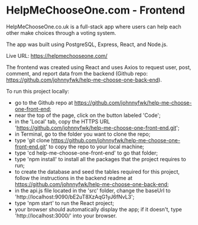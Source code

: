 # HelpMeChooseOne.com - Frontend

HelpMeChooseOne.co.uk is a full-stack app where users can help each other make choices through a voting system.

The app was built using PostgreSQL, Express, React, and Node.js.

Live URL: https://helpmechooseone.com/

The frontend was created using React and uses Axios to request user, post, comment, and report data from the backend (Github repo: https://github.com/johnnyfwk/help-me-choose-one-back-end).

To run this project locally:
- go to the Github repo at https://github.com/johnnyfwk/help-me-choose-one-front-end;
- near the top of the page, click on the button labeled 'Code';
- in the 'Local' tab, copy the HTTPS URL 'https://github.com/johnnyfwk/help-me-choose-one-front-end.git';
- in Terminal, go to the folder you want to clone the repo;
- type 'git clone https://github.com/johnnyfwk/help-me-choose-one-front-end.git' to copy the repo to your local machine;
- type 'cd help-me-choose-one-front-end' to go that folder;
- type 'npm install' to install all the packages that the project requires to run;
- to create the database and seed the tables required for this project, follow the instructions in the backend readme at https://github.com/johnnyfwk/help-me-choose-one-back-end;
- in the api.js file located in the 'src' folder, change the baseUrl to 'http://localhost:9090/bE2uT8XzAqG1yJ6fNvL3';
- type 'npm start' to run the React project;
- your browser should automatically display the app; if it doesn't, type 'http://localhost:3000/' into your browser.